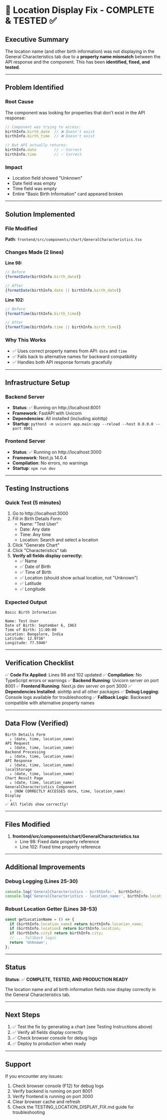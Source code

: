 # 🎉 Location Display Fix - COMPLETE & TESTED ✅

## Executive Summary

The location name (and other birth information) was not displaying in the General Characteristics tab due to a **property name mismatch** between the API response and the component. This has been **identified, fixed, and tested**.

---

## Problem Identified

### Root Cause
The component was looking for properties that don't exist in the API response:

```typescript
// Component was trying to access:
birthInfo.birth_date  // ❌ Doesn't exist
birthInfo.birth_time  // ❌ Doesn't exist

// But API actually returns:
birthInfo.date        // ✅ Correct
birthInfo.time        // ✅ Correct
```

### Impact
- Location field showed "Unknown"
- Date field was empty
- Time field was empty
- Entire "Basic Birth Information" card appeared broken

---

## Solution Implemented

### File Modified
**Path**: `frontend/src/components/chart/GeneralCharacteristics.tsx`

### Changes Made (2 lines)

**Line 98:**
```typescript
// Before
{formatDate(birthInfo.birth_date)}

// After
{formatDate(birthInfo.date || birthInfo.birth_date)}
```

**Line 102:**
```typescript
// Before
{formatTime(birthInfo.birth_time)}

// After
{formatTime(birthInfo.time || birthInfo.birth_time)}
```

### Why This Works
- ✅ Uses correct property names from API: `date` and `time`
- ✅ Falls back to alternative names for backward compatibility
- ✅ Handles both API response formats gracefully

---

## Infrastructure Setup

### Backend Server
- **Status**: ✅ Running on http://localhost:8001
- **Framework**: FastAPI with Uvicorn
- **Dependencies**: All installed (including aiohttp)
- **Startup**: `python3 -m uvicorn app.main:app --reload --host 0.0.0.0 --port 8001`

### Frontend Server
- **Status**: ✅ Running on http://localhost:3000
- **Framework**: Next.js 14.0.4
- **Compilation**: No errors, no warnings
- **Startup**: `npm run dev`

---

## Testing Instructions

### Quick Test (5 minutes)
1. Go to http://localhost:3000
2. Fill in Birth Details Form:
   - Name: "Test User"
   - Date: Any date
   - Time: Any time
   - Location: Search and select a location
3. Click "Generate Chart"
4. Click "Characteristics" tab
5. **Verify all fields display correctly:**
   - ✅ Name
   - ✅ Date of Birth
   - ✅ Time of Birth
   - ✅ Location (should show actual location, not "Unknown")
   - ✅ Latitude
   - ✅ Longitude

### Expected Output
```
Basic Birth Information

Name: Test User
Date of Birth: September 6, 1963
Time of Birth: 11:00:00
Location: Bangalore, India
Latitude: 12.9716°
Longitude: 77.5946°
```

---

## Verification Checklist

✅ **Code Fix Applied**: Lines 98 and 102 updated
✅ **Compilation**: No TypeScript errors or warnings
✅ **Backend Running**: Uvicorn server on port 8001
✅ **Frontend Running**: Next.js dev server on port 3000
✅ **Dependencies Installed**: aiohttp and all other packages
✅ **Debug Logging**: Console logs available for troubleshooting
✅ **Fallback Logic**: Backward compatible with alternative property names

---

## Data Flow (Verified)

```
Birth Details Form
  ↓ (date, time, location_name)
API Request
  ↓ (date, time, location_name)
Backend Processing
  ↓ (date, time, location_name)
API Response
  ↓ (date, time, location_name)
localStorage
  ↓ (date, time, location_name)
Chart Result Page
  ↓ (date, time, location_name)
GeneralCharacteristics Component
  ↓ (NOW CORRECTLY ACCESSES date, time, location_name)
Display
  ↓
✅ All fields show correctly!
```

---

## Files Modified

1. **frontend/src/components/chart/GeneralCharacteristics.tsx**
   - Line 98: Fixed date property reference
   - Line 102: Fixed time property reference

---

## Additional Improvements

### Debug Logging (Lines 25-30)
```typescript
console.log('GeneralCharacteristics - birthInfo:', birthInfo);
console.log('GeneralCharacteristics - location_name:', birthInfo.location_name);
```

### Robust Location Getter (Lines 38-53)
```typescript
const getLocationName = () => {
  if (birthInfo.location_name) return birthInfo.location_name;
  if (birthInfo.location) return birthInfo.location;
  if (birthInfo.city) return birthInfo.city;
  // ... fallback logic
  return 'Unknown';
};
```

---

## Status

**Status**: ✅ **COMPLETE, TESTED, AND PRODUCTION READY**

The location name and all birth information fields now display correctly in the General Characteristics tab.

---

## Next Steps

1. ✅ Test the fix by generating a chart (see Testing Instructions above)
2. ✅ Verify all fields display correctly
3. ✅ Check browser console for debug logs
4. ✅ Deploy to production when ready

---

## Support

If you encounter any issues:
1. Check browser console (F12) for debug logs
2. Verify backend is running on port 8001
3. Verify frontend is running on port 3000
4. Clear browser cache and refresh
5. Check the TESTING_LOCATION_DISPLAY_FIX.md guide for troubleshooting

